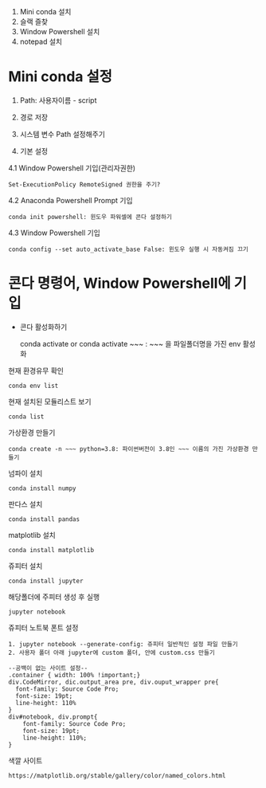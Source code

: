 1. Mini conda 설치
2. 슬랙 즐찾
3. Window Powershell 설치
4. notepad 설치

# Mini conda 설정
1. Path: 사용자이름  - script 
2. 경로 저장
3. 시스템 변수 Path 설정해주기

4. 기본 설정

4.1 Window Powershell 기입(관리자권한)

    Set-ExecutionPolicy RemoteSigned 권한을 주기?

4.2 Anaconda Powershell Prompt 기입

    conda init powershell: 윈도우 파워셀에 콘다 설정하기
   
4.3 Window Powershell 기입

    conda config --set auto_activate_base False: 윈도우 실행 시 자동켜짐 끄기

# 콘다 명령어, Window Powershell에 기입

* 콘다 활성화하기

    conda activate or conda activate ~~~ : ~~~ 을 파일폴더명을 가진 env 활성화

현재 환경유무 확인

    conda env list

현재 설치된 모듈리스트 보기

    conda list

가상환경 만들기

    conda create -n ~~~ python=3.8: 파이썬버전이 3.8인 ~~~ 이름의 가진 가상환경 만들기

넘파이 설치

    conda install numpy

판다스 설치

    conda install pandas

matplotlib 설치

    conda install matplotlib

쥬피터 설치

    conda install jupyter

해당폴더에 주피터 생성 후 실행

    jupyter notebook

쥬피터 노트북 폰트 설정

    1. jupyter notebook --generate-config: 쥬피터 일반적인 설정 파일 만들기
    2. 사용자 폴더 아래 jupyter에 custom 폴더, 안에 custom.css 만들기

```
--공백이 없는 사이트 설정--
.container { width: 100% !important;}
div.CodeMirror, dic.output_area pre, div.ouput_wrapper pre{
  font-family: Source Code Pro;
  font-size: 19pt;
  line-height: 110%
}
div#notebook, div.prompt{
    font-family: Source Code Pro;
    font-size: 19pt;
    line-height: 110%;
}
```

색깔 사이트

    https://matplotlib.org/stable/gallery/color/named_colors.html

